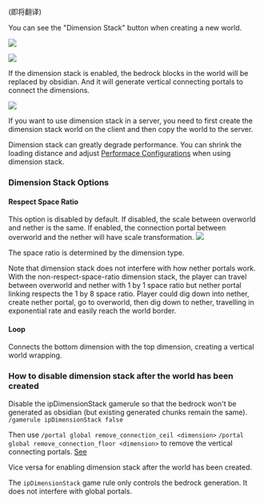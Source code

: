 (即将翻译)

You can see the "Dimension Stack" button when creating a new world.

![](https://i.ibb.co/LPNBZ0v/2020-09-20-21-03-15.png)

![](https://i.ibb.co/xYm0nHb/2020-11-29-10-49-54.png)

If the dimension stack is enabled, the bedrock blocks in the world will be replaced by obsidian.
And it will generate vertical connecting portals to connect the dimensions.

![](https://i.ibb.co/Xzjbq7H/2020-10-18-21-55-30.png)

If you want to use dimension stack in a server, you need to first create the dimension stack world on the client and then copy the world to the server.

Dimension stack can greatly degrade performance. You can shrink the loading distance and adjust [Performace Configurations](https://github.com/qouteall/ImmersivePortalsMod/wiki/Config-Options) when using dimension stack.

### Dimension Stack Options
#### Respect Space Ratio
This option is disabled by default. If disabled, the scale between overworld and nether is the same. If enabled, the connection portal between overworld and the nether will have scale transformation.
![](https://i.ibb.co/dpgd3wQ/2020-11-29-10-57-12.png)

The space ratio is determined by the dimension type.

Note that dimension stack does not interfere with how nether portals work. With the non-respect-space-ratio dimension stack, the player can travel between overworld and nether with 1 by 1 space ratio but nether portal linking respects the 1 by 8 space ratio. Player could dig down into nether, create nether portal, go to overworld, then dig down to nether, travelling in exponential rate and easily reach the world border.

#### Loop
Connects the bottom dimension with the top dimension, creating a vertical world wrapping.

### How to disable dimension stack after the world has been created
Disable the ipDimensionStack gamerule so that the bedrock won't be generated as obsidian (but existing generated chunks remain the same).
`/gamerule ipDimensionStack false`

Then use `/portal global remove_connection_ceil <dimension>` `/portal global remove_connection_floor <dimension>` to remove the vertical connecting portals. [See](https://github.com/qouteall/ImmersivePortalsMod/wiki/Portals#vertical-dimension-connecting-portal)

Vice versa for enabling dimension stack after the world has been created.

The `ipDimensionStack` game rule only controls the bedrock generation. It does not interfere with global portals.
